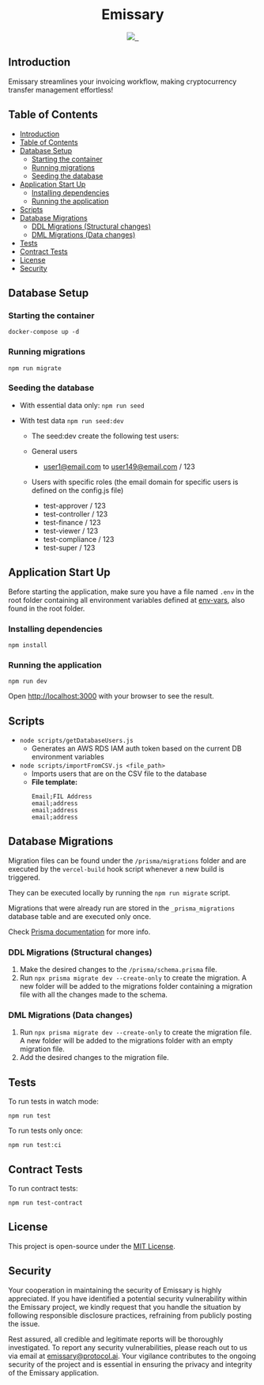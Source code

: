 
<h1 align="center">Emissary</h1>

<p align="center">
  <a aria-label="Protocol Labs badge" href="https://protocol.ai/">
    <img src="https://img.shields.io/badge/MADE%20BY%20Protocol%20Labs-000000?style=for-the-badge">
  </a>
  <a aria-label="License" href="#license">
    <img alt="" src="https://img.shields.io/badge/MIT-%234F46E5?style=for-the-badge&label=LICENSE&labelColor=000000">
  </a>
  <a aria-label="Join the community" href="https://filecoinproject.slack.com/">
    <img alt="" src="https://img.shields.io/badge/Join%20the%20community-emissary?style=for-the-badge&logo=slack&color=%234F46E5">
  </a>
</p>


## Introduction

Emissary streamlines your invoicing workflow, making cryptocurrency transfer management effortless!

## Table of Contents

- [Introduction](#introduction)
- [Table of Contents](#table-of-contents)
- [Database Setup](#database-setup)
  - [Starting the container](#starting-the-container)
  - [Running migrations](#running-migrations)
  - [Seeding the database](#seeding-the-database)
- [Application Start Up](#application-start-up)
  - [Installing dependencies](#installing-dependencies)
  - [Running the application](#running-the-application)
- [Scripts](#scripts)
- [Database Migrations](#database-migrations)
  - [DDL Migrations (Structural changes)](#ddl-migrations-structural-changes)
  - [DML Migrations (Data changes)](#dml-migrations-data-changes)
- [Tests](#tests)
- [Contract Tests](#contract-tests)
- [License](#license)
- [Security](#security)

## Database Setup

### Starting the container

```shell
docker-compose up -d
```

### Running migrations

```shell
npm run migrate
```

### Seeding the database

- With essential data only: `npm run seed`

- With test data `npm run seed:dev`

  - The seed:dev create the following test users:

  - General users

    - user1@email.com to user149@email.com / 123

  - Users with specific roles (the email domain for specific users is defined on the config.js file)
    - test-approver / 123
    - test-controller / 123
    - test-finance / 123
    - test-viewer / 123
    - test-compliance / 123
    - test-super / 123

## Application Start Up

Before starting the application, make sure you have a file named `.env` in the root folder containing all environment variables defined at [env-vars](env-vars.md), also found in the root folder.

### Installing dependencies

```shell
npm install
```

### Running the application

```shell
npm run dev
```

Open [http://localhost:3000](http://localhost:3000) with your browser to see the result.

## Scripts

- `node scripts/getDatabaseUsers.js`
  - Generates an AWS RDS IAM auth token based on the current DB environment variables
- `node scripts/importFromCSV.js <file_path>`
  - Imports users that are on the CSV file to the database
  - **File template:**
    ```
    Email;FIL Address
    email;address
    email;address
    email;address
    ```

## Database Migrations

Migration files can be found under the `/prisma/migrations` folder and are executed by the `vercel-build` hook script whenever a new build is triggered.

They can be executed locally by running the `npm run migrate` script.

Migrations that were already run are stored in the `_prisma_migrations` database table and are executed only once.

Check [Prisma documentation](https://www.prisma.io/docs/guides/database) for more info.

### DDL Migrations (Structural changes)

1. Make the desired changes to the `/prisma/schema.prisma` file.
2. Run `npx prisma migrate dev --create-only` to create the migration. A new folder will be added to the migrations folder containing a migration file with all the changes made to the schema.

### DML Migrations (Data changes)

1. Run `npx prisma migrate dev --create-only` to create the migration file. A new folder will be added to the migrations folder with an empty migration file.
2. Add the desired changes to the migration file.

## Tests

To run tests in watch mode:

```shell
npm run test
```

To run tests only once:

```shell
npm run test:ci
```

## Contract Tests

To run contract tests:

```shell
npm run test-contract
```

<!-- temporary license -->

## License

This project is open-source under the [MIT License](LICENSE).

## Security

Your cooperation in maintaining the security of Emissary is highly appreciated. If you have identified a potential security vulnerability within the Emissary project, we kindly request that you handle the situation by following responsible disclosure practices, refraining from publicly posting the issue.

Rest assured, all credible and legitimate reports will be thoroughly investigated. To report any security vulnerabilities, please reach out to us via email at [emissary@protocol.ai](mailto:emissary@protocol.ai). Your vigilance contributes to the ongoing security of the project and is essential in ensuring the privacy and integrity of the Emissary application.